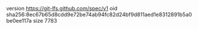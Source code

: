 version https://git-lfs.github.com/spec/v1
oid sha256:8ec67b65d8cdd9e72be74ab94fc82d24bf9d811aed1e8312891b5a0be0ee117a
size 7783
